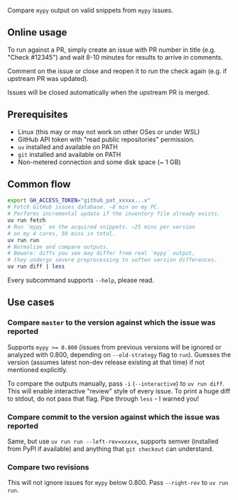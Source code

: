 Compare `mypy` output on valid snippets from `mypy` issues.

## Online usage

To run against a PR, simply create an issue with PR number in title
(e.g. "Check #12345") and wait 8-10 minutes for results to arrive
in comments.

Comment on the issue or close and reopen it to run the check again
(e.g. if upstream PR was updated).

Issues will be closed automatically when the upstream PR is merged.

## Prerequisites

* Linux (this may or may not work on other OSes or under WSL)
* GitHub API token with "read public repositories" permission.
* `uv` installed and available on PATH
* `git` installed and available on PATH
* Non-metered connection and some disk space (~ 1 GB)

## Common flow

```bash
export GH_ACCESS_TOKEN="github_pat_xxxxx...x"
# Fetch GitHub issues database. ~8 min on my PC.
# Performs incremental update if the inventory file already exists.
uv run fetch
# Run `mypy` on the acquired snippets. ~25 mins per version
# on my 4 cores, 50 mins in total.
uv run run
# Normalize and compare outputs.
# Beware: diffs you see may differ from real `mypy` output,
# they undergo severe preprocessing to soften version differences.
uv run diff | less
```

Every subcommand supports `--help`, please read.

## Use cases

### Compare `master` to the version against which the issue was reported

Supports `mypy >= 0.800` (issues from previous versions will be ignored or
analyzed with 0.800, depending on `--old-strategy` flag to `run`).
Guesses the version (assumes latest non-dev release existing at that time) if
not mentioned explicitly.

To compare the outputs manually, pass `-i` (`--interactive`) to `uv run diff`.
This will enable interactive "review" style of every issue.
To print a huge diff to stdout, do not pass that flag. Pipe through `less` - I warned you!

### Compare commit to the version against which the issue was reported

Same, but use `uv run run --left-rev=xxxxx`, supports semver (installed from PyPI if available)
and anything that `git checkout` can understand.

### Compare two revisions

This will not ignore issues for `mypy` below 0.800. Pass `--right-rev` to `uv run run`.
